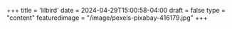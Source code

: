 +++
title = 'lilbird'
date = 2024-04-29T15:00:58-04:00
draft = false
type = "content"
featuredimage = "/image/pexels-pixabay-416179.jpg"
+++
